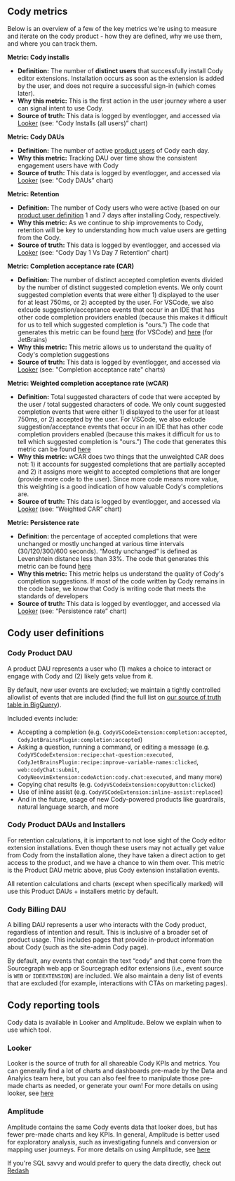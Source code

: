 ## Cody metrics
Below is an overview of a few of the key metrics we're using to measure and iterate on the cody product - how they are defined, why we use them, and where you can track them. 

**Metric: Cody installs**

- **Definition:** The number of **distinct users** that successfully install Cody editor extensions. Installation occurs as soon as the extension is added by the user, and does not require a successful sign-in (which comes later).
- **Why this metric:** This is the first action in the user journey where a user can signal intent to use Cody.
- **Source of truth:** This data is logged by eventlogger, and accessed via [Looker](https://sourcegraph.looker.com/dashboards/476?Server+Endpoint=) (see: “Cody Installs (all users)” chart)

**Metric: Cody DAUs**

- **Definition:** The number of active [product users](#cody-product-dau) of Cody each day.
- **Why this metric:** Tracking DAU over time show the consistent engagement users have with Cody
- **Source of truth:** This data is logged by eventlogger, and accessed via [Looker](https://sourcegraph.looker.com/dashboards/476?Server+Endpoint=) (see: “Cody DAUs” chart)

**Metric: Retention**

- **Definition:** The number of Cody users who were active (based on our [product user definition](#cody-product-daus) 1 and 7 days after installing Cody, respectively.
- **Why this metric:** As we continue to ship improvements to Cody, retention will be key to understanding how much value users are getting from the Cody.
- **Source of truth:** This data is logged by eventlogger, and accessed via [Looker](https://sourcegraph.looker.com/dashboards/476?Server+Endpoint=) (see: “Cody Day 1 Vs Day 7 Retention” chart)

**Metric: Completion acceptance rate (CAR)**
- **Definition:** The number of distinct accepted completion events divided by the number of distinct suggested completion events. We only count suggested completion events that were either 1) displayed to the user for at least 750ms, or 2) accepted by the user. For VSCode, we also exlcude suggestion/acceptance events that occur in an IDE that has other code completion providers enabled (because this makes it difficult for us to tell which suggested completion is "ours.") The code that generates this metric can be found [here](https://sourcegraph.sourcegraph.com/github.com/sourcegraph/LookerSchema@4eee6154d7e4060121b9ca9211a2117dccde97c7/-/blob/views/eventlogger/cody.view.lkml?L401:12-401:38) (for VSCode) and [here](https://sourcegraph.sourcegraph.com/github.com/sourcegraph/LookerSchema@4eee6154d7e4060121b9ca9211a2117dccde97c7/-/blob/views/eventlogger/cody.view.lkml?L419:12-419:38) (for JetBrains) 
- **Why this metric:** This metric allows us to understand the quality of Cody's completion suggestions
- **Source of truth:** This data is logged by eventlogger, and accessed via [Looker](https://sourcegraph.looker.com/dashboards/476?Server+Endpoint=) (see: "Completion acceptance rate" charts)

**Metric: Weighted completion acceptance rate (wCAR)**

- **Definition:** Total suggested characters of code that were accepted by the user / total suggested characters of code. We only count suggested completion events that were either 1) displayed to the user for at least 750ms, or 2) accepted by the user. For VSCode, we also exlcude suggestion/acceptance events that occur in an IDE that has other code completion providers enabled (because this makes it difficult for us to tell which suggested completion is "ours.") The code that generates this metric can be found [here](https://sourcegraph.sourcegraph.com/github.com/sourcegraph/LookerSchema@4eee6154d7e4060121b9ca9211a2117dccde97c7/-/blob/views/eventlogger/cody.view.lkml?L819:12-819:38)
- **Why this metric:** wCAR does two things that the unweighted CAR does not: 1) it accounts for suggested completions that are partially accepted and 2) it assigns more weight to accepted completions that are longer (provide more code to the user). Since more code means more value, this weighting is a good indication of how valuable Cody's completions are.
- **Source of truth:** This data is logged by eventlogger, and accessed via [Looker](https://sourcegraph.looker.com/dashboards/476?Server+Endpoint=) (see: “Weighted CAR” chart)

**Metric: Persistence rate**

- **Definition:** the percentage of accepted completions that were unchanged or mostly unchanged at various time intervals (30/120/300/600 seconds). “Mostly unchanged” is defined as Levenshtein distance less than 33%. The code that generates this metric can be found [here](https://sourcegraph.sourcegraph.com/github.com/sourcegraph/LookerSchema@4eee6154d7e4060121b9ca9211a2117dccde97c7/-/blob/views/eventlogger/cody.view.lkml?L934:19-934:30)
- **Why this metric:** This metric helps us understand the quality of Cody's completion suggestions. If most of the code written by Cody remains in the code base, we know that Cody is writing code that meets the standards of developers
- **Source of truth:** This data is logged by eventlogger, and accessed via [Looker](https://sourcegraph.looker.com/dashboards/476?Server+Endpoint=) (see: “Persistence rate” chart)


## Cody user definitions

### Cody Product DAU

A product DAU represents a user who (1) makes a choice to interact or engage with Cody and (2) likely gets value from it.

By default, new user events are excluded; we maintain a tightly controlled allowlist of events that are included (find the full list on [our source of truth table in BigQuery](https://console.cloud.google.com/bigquery?project=telligentsourcegraph&ws=!1m5!1m4!4m3!1stelligentsourcegraph!2sdotcom_events!3scody_dau_lookup)).

Included events include:

- Accepting a completion (e.g. `CodyVSCodeExtension:completion:accepted`, `CodyJetBrainsPlugin:completion:accepted`)
- Asking a question, running a command, or editing a message (e.g. `CodyVSCodeExtension:recipe:chat-question:executed`, `CodyJetBrainsPlugin:recipe:improve-variable-names:clicked`, `web:codyChat:submit`, `CodyNeovimExtension:codeAction:cody.chat:executed`, and many more)
- Copying chat results (e.g. `CodyVSCodeExtension:copyButton:clicked`)
- Use of inline assist (e.g. `CodyVSCodeExtension:inline-assist:replaced`)
- And in the future, usage of new Cody-powered products like guardrails, natural language search, and more

### Cody Product DAUs and Installers

For retention calculations, it is important to not lose sight of the Cody editor extension installations. Even though these users may not actually get value from Cody from the installation alone, they have taken a direct action to get access to the product, and we have a chance to win them over. This metric is the Product DAU metric above, plus Cody extension installation events.

All retention calculations and charts (except when specifically marked) will use this Product DAUs + installers metric by default.

### Cody Billing DAU

A billing DAU represents a user who interacts with the Cody product, regardless of intention and result. This is inclusive of a broader set of product usage. This includes pages that provide in-product information about Cody (such as the site-admin Cody page).

By default, any events that contain the text “cody” and that come from the Sourcegraph web app or Sourcegraph editor extensions (i.e., event source is `WEB` or `IDEEXTENSION`) are included. We also maintain a deny list of events that are excluded (for example, interactions with CTAs on marketing pages).

## Cody reporting tools

Cody data is available in Looker and Amplitude. Below we explain when to use which tool.

### Looker

Looker is the source of truth for all shareable Cody KPIs and metrics. You can generally find a lot of charts and dashboards pre-made by the Data and Analyics team here, but you can also feel free to manipulate those pre-made charts as needed, or generate your own! For more details on using looker, see [here](reports.md/#what-is-looker)

### Amplitude

Amplitude contains the same Cody events data that looker does, but has fewer pre-made charts and key KPIs. In general, Amplitude is better used for exploratory analysis, such as investigating funnels and conversion or mapping user journeys. For more details on using Amplitude, see [here](reports.md/#what-is-amplitude)


If you're SQL savvy and would prefer to query the data directly, check out [Redash](reports.md/#what-is-redash)
